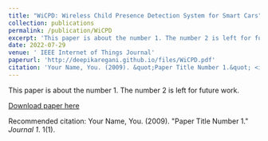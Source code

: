 ```yaml
---
title: "WiCPD: Wireless Child Presence Detection System for Smart Cars"
collection: publications
permalink: /publication/WiCPD
excerpt: 'This paper is about the number 1. The number 2 is left for future work.'
date: 2022-07-29
venue: ' IEEE Internet of Things Journal'
paperurl: 'http://deepikaregani.github.io/files/WiCPD.pdf'
citation: 'Your Name, You. (2009). &quot;Paper Title Number 1.&quot; <i>Journal 1</i>. 1(1).'
---
```

This paper is about the number 1. The number 2 is left for future work.

[Download paper here](http://academicpages.github.io/files/WiCPD.pdf)

Recommended citation: Your Name, You. (2009). "Paper Title Number 1." <i>Journal 1</i>. 1(1).
